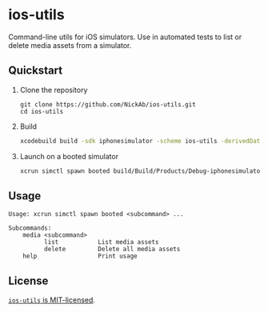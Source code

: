 # ios-utils

Command-line utils for iOS simulators. Use in automated tests to list or delete media assets from a simulator.


## Quickstart

1. Clone the repository
    ```basg
    git clone https://github.com/NickAb/ios-utils.git
    cd ios-utils
    ```
2. Build
    ```bash
    xcodebuild build -sdk iphonesimulator -scheme ios-utils -derivedDataPath ./build
    ```
3. Launch on a booted simulator
    ```bash
    xcrun simctl spawn booted build/Build/Products/Debug-iphonesimulator/ios-utils.app/ios-utils help
    ```


## Usage

```
Usage: xcrun simctl spawn booted <subcommand> ...

Subcommands:
    media <subcommand>   
          list           List media assets
          delete         Delete all media assets
    help                 Print usage
```

## License

[`ios-utils` is MIT-licensed](LICENSE).
